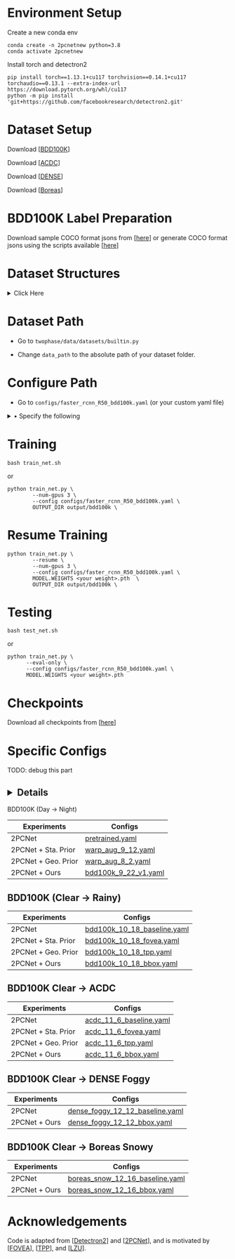 # Environment Setup

Create a new conda env

```shell
conda create -n 2pcnetnew python=3.8
conda activate 2pcnetnew
```

Install torch and detectron2

```shell
pip install torch==1.13.1+cu117 torchvision==0.14.1+cu117 torchaudio==0.13.1 --extra-index-url https://download.pytorch.org/whl/cu117
python -m pip install 'git+https://github.com/facebookresearch/detectron2.git'
```

# Dataset Setup

Download [[BDD100K](https://bdd-data.berkeley.edu/)]

Download [[ACDC](https://acdc.vision.ee.ethz.ch/)]

Download [[DENSE](https://www.uni-ulm.de/in/iui-drive-u/projekte/dense-datasets/)]

Download [[Boreas](https://www.boreas.utias.utoronto.ca/#/)]

# BDD100K Label Preparation

Download sample COCO format jsons from [[here](https://drive.google.com/drive/folders/1KV3NqNbRqzBrQ_ZN2rI0jsurPUUgRkKX?usp=drive_link)] or generate COCO format jsons using the scripts available [[here](https://github.com/ShenZheng2000/Instance-Warp-Scripts)]


# Dataset Structures

<details>
  <summary>Click Here</summary>
  <pre>
Datasets/
    └── bdd100k/
        ├── images
            ├── 100k
                ├── train/ 
                    ├── img00001.jpg
                    ├──...
                ├── val/ 
                    ├── img00003.jpg
                    ├──...
        ├── coco_labels
            ├── train_day.json
            ├── train_night.json
            ├── val_night.json
            ├──...
    └── acdc/
        ├── rgb_anon
            ├── train
            ├── val
            ├── test
        ├── gt
            ├── train
            ├── val
            ├── test
        ├── gt_detection
            ├── train.json
            ├── val.json
    └── dense/
        ├── cam_stereo_left_lut
            ├── ***.png
            ├── ...
        ├── coco_labels
            ├── train_dense_fog.json
            ├── val_dense_fog.json
            ├──...
    └── boreas/
        ├── images
            ├── train
                ├── ***.png
                ├── ...
            ├── test
                ├── ***.png
                ├── ...
        ├── coco_labels
            ├── train_snowy.json
            ├── test_snowy.json
  </pre>
</details>

# Dataset Path

* Go to `twophase/data/datasets/builtin.py`

* Change `data_path` to the absolute path of your dataset folder.


# Configure Path

* Go to `configs/faster_rcnn_R50_bdd100k.yaml` (or your custom yaml file)

<details>
  <summary>&bull; Specify the following</summary>
  <pre>
TRAIN_LABEL (supervised training images)

TRAIN_LABEL (unsupervised training images)

TEST (testing images)

NIGHTAUG (night augmentation: only useful for day2night domain adaptation)

MAX_ITER (training iterations)

IMG_PER_BATCH_LABEL (batch size for supervised training)

IMG_PER_BATCH_UNLABEL (batch size for unsupervised training)
  </pre>
</details>


# Training

```
bash train_net.sh
```

or 

```
python train_net.py \
        --num-gpus 3 \
        --config configs/faster_rcnn_R50_bdd100k.yaml \
        OUTPUT_DIR output/bdd100k \
```

# Resume Training

```
python train_net.py \
        --resume \
        --num-gpus 3 \
        --config configs/faster_rcnn_R50_bdd100k.yaml \
        MODEL.WEIGHTS <your weight>.pth  \
        OUTPUT_DIR output/bdd100k \
```


# Testing

```
bash test_net.sh
```

or 

```
python train_net.py \
      --eval-only \
      --config configs/faster_rcnn_R50_bdd100k.yaml \
      MODEL.WEIGHTS <your weight>.pth
```

# Checkpoints
Download all checkpoints from [[here](https://drive.google.com/drive/folders/1PfG6vwMMebGB31cGRzt1nDYwvP2FjJ1h?usp=drive_link)]

# Specific Configs

TODO: debug this part
## <details>
  <summary>BDD100K (Day -> Night)</summary>

| Experiments | Configs |
|----------|----------|
| 2PCNet | [pretrained.yaml](https://github.com/ShenZheng2000/Night-Object-Detection/blob/master/configs/pretrained.yaml) |
| 2PCNet + Sta. Prior | [warp_aug_9_12.yaml](https://github.com/ShenZheng2000/Night-Object-Detection/blob/master/configs/warp_aug_9_12.yaml) | 
| 2PCNet + Geo. Prior | [warp_aug_8_2.yaml](https://github.com/ShenZheng2000/Night-Object-Detection/blob/master/configs/warp_aug_8_2.yaml) |
| 2PCNet + Ours | [bdd100k_9_22_v1.yaml](https://github.com/ShenZheng2000/Night-Object-Detection/blob/master/configs/bdd100k_9_22_v1.yaml) |


## BDD100K (Clear -> Rainy)

| Experiments | Configs |
|----------|----------|
| 2PCNet | [bdd100k_10_18_baseline.yaml](https://github.com/ShenZheng2000/Night-Object-Detection/blob/master/configs/bdd100k_10_18_baseline.yaml) |
| 2PCNet + Sta. Prior | [bdd100k_10_18_fovea.yaml](https://github.com/ShenZheng2000/Night-Object-Detection/blob/master/configs/bdd100k_10_18_fovea.yaml) |
| 2PCNet + Geo. Prior | [bdd100k_10_18_tpp.yaml](https://github.com/ShenZheng2000/Night-Object-Detection/blob/master/configs/bdd100k_10_18_tpp.yaml) |
| 2PCNet + Ours | [bdd100k_10_18_bbox.yaml](https://github.com/ShenZheng2000/Night-Object-Detection/blob/master/configs/bdd100k_10_18_bbox.yaml) |


## BDD100K Clear -> ACDC

| Experiments | Configs |
|----------|----------|
| 2PCNet | [acdc_11_6_baseline.yaml](https://github.com/ShenZheng2000/Night-Object-Detection/blob/master/configs/acdc_11_6_baseline.yaml) |
| 2PCNet + Sta. Prior | [acdc_11_6_fovea.yaml](https://github.com/ShenZheng2000/Night-Object-Detection/blob/master/configs/acdc_11_6_fovea.yaml) | 
| 2PCNet + Geo. Prior | [acdc_11_6_tpp.yaml](https://github.com/ShenZheng2000/Night-Object-Detection/blob/master/configs/acdc_11_6_tpp.yaml) |
| 2PCNet + Ours | [acdc_11_6_bbox.yaml](https://github.com/ShenZheng2000/Night-Object-Detection/blob/master/configs/acdc_11_6_bbox.yaml) |


## BDD100K Clear -> DENSE Foggy

| Experiments | Configs |
|----------|----------|
| 2PCNet | [dense_foggy_12_12_baseline.yaml](https://github.com/ShenZheng2000/Night-Object-Detection/blob/master/configs/dense_foggy_12_12_baseline.yaml) |
| 2PCNet + Ours | [dense_foggy_12_12_bbox.yaml](https://github.com/ShenZheng2000/Night-Object-Detection/blob/master/configs/dense_foggy_12_12_bbox.yaml) |


## BDD100K Clear -> Boreas Snowy

| Experiments | Configs |
|----------|----------|
| 2PCNet | [boreas_snow_12_16_baseline.yaml](https://github.com/ShenZheng2000/Night-Object-Detection/blob/master/configs/boreas_snow_12_16_baseline.yaml) |
| 2PCNet + Ours | [boreas_snow_12_16_bbox.yaml](https://github.com/ShenZheng2000/Night-Object-Detection/blob/master/configs/boreas_snow_12_16_bbox.yaml) |


# Acknowledgements

Code is adapted from [[Detectron2](https://github.com/facebookresearch/detectron2)] and [[2PCNet](https://github.com/mecarill/2pcnet)], and is motivated by [[FOVEA](https://github.com/tchittesh/fovea)], [[TPP](https://github.com/geometriczoom/two-plane-prior)], and [[LZU](https://github.com/tchittesh/lzu)].


<!-- TODO: upload link for dense and boreas datasets, since we preprocessed some 3D stuffs into 2D labels -->